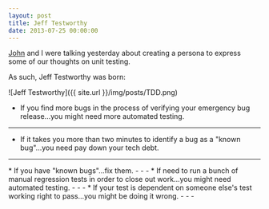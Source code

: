 ```yaml
---
layout: post
title: Jeff Testworthy
date: 2013-07-25 00:00:00
---
```


[John](https://johngrekso.wordpress.com/) and I were talking yesterday about creating a persona to express some of our thoughts on unit testing. 

As such, Jeff Testworthy was born:

![Jeff Testworthy]({{ site.url }}/img/posts/TDD.png)

* If you find more bugs in the process of verifying your emergency bug release...you might need more automated testing.
-----
* If it takes you more than two minutes to identify a bug as a "known bug"...you need pay down your tech debt.
<hr/>
* If you have "known bugs"...fix them.
- - -
* If need to run a bunch of manual regression tests in order to close out work...you might need automated testing.
- - -
* If your test is dependent on someone else's test working right to pass...you might be doing it wrong.
- - -
